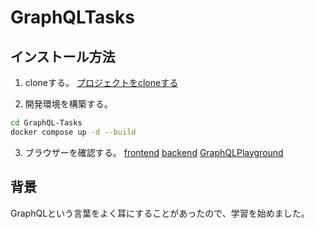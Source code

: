 # GraphQLTasks
## インストール方法
1. cloneする。
[プロジェクトをcloneする](https://github.com/ryudedev/GraphQL-Tasks.git)

2. 開発環境を構築する。
```bash
cd GraphQL-Tasks
docker compose up -d --build
```

3. ブラウザーを確認する。
[frontend](http://localhost:3000)
[backend](http://localhost:3001)
[GraphQLPlayground](http://localhost:5555)

## 背景
GraphQLという言葉をよく耳にすることがあったので、学習を始めました。